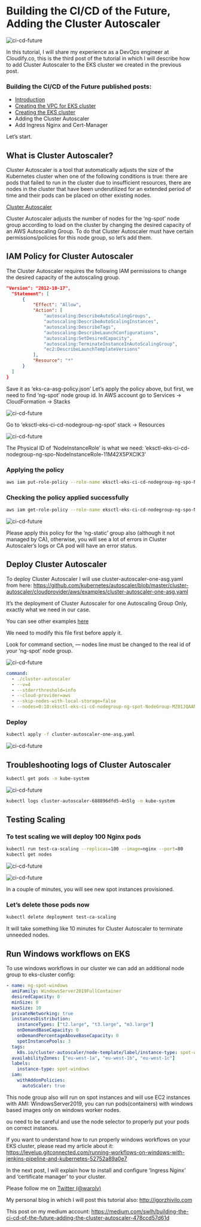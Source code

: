 # Building the CI/CD of the Future, Adding the Cluster Autoscaler

![ci-cd-future](images/ca/1.png)

In this tutorial, I will share my experience as a DevOps engineer at Cloudify.co, this is the third post of the tutorial in which I will describe how to add Cluster Autoscaler to the EKS cluster we created in the previous post.

### Building the CI/CD of the Future published posts:

* [Introduction](README.md)
* [Creating the VPC for EKS cluster](vpc.md)
* [Creating the EKS cluster](eks.md)
* Adding the Cluster Autoscaler
* Add Ingress Nginx and Cert-Manager

Let’s start.

## What is Cluster Autoscaler?

Cluster Autoscaler is a tool that automatically adjusts the size of the Kubernetes cluster when one of the following conditions is true:
there are pods that failed to run in the cluster due to insufficient resources,
there are nodes in the cluster that have been underutilized for an extended period of time and their pods can be placed on other existing nodes.

[Cluster Autoscaler](https://github.com/kubernetes/autoscaler/tree/master/cluster-autoscaler)

Cluster Autoscaler adjusts the number of nodes for the ‘ng-spot’ node group according to load on the cluster by changing the desired capacity of an AWS Autoscaling Group. To do that Cluster Autoscaler must have certain permissions/policies for this node group, so let’s add them.

## IAM Policy for Cluster Autoscaler

The Cluster Autoscaler requires the following IAM permissions to change the desired capacity of the autoscaling group.

``` json
"Version": "2012-10-17",
  "Statement": [
      {
          "Effect": "Allow",
          "Action": [
              "autoscaling:DescribeAutoScalingGroups",
              "autoscaling:DescribeAutoScalingInstances",
              "autoscaling:DescribeTags",
              "autoscaling:DescribeLaunchConfigurations",
              "autoscaling:SetDesiredCapacity",
              "autoscaling:TerminateInstanceInAutoScalingGroup",
              "ec2:DescribeLaunchTemplateVersions"
          ],
          "Resource": "*"
      }
  ]
}
```

Save it as ‘eks-ca-asg-policy.json’
Let’s apply the policy above, but first, we need to find ‘ng-spot’ node group id.
In AWS account go to Services -> CloudFormation -> Stacks

![ci-cd-future](images/ca/2.png)

Go to ‘eksctl-eks-ci-cd-nodegroup-ng-spot’ stack -> Resources

![ci-cd-future](images/ca/3.png)

The Physical ID of ‘NodeInstanceRole’ is what we need: ‘eksctl-eks-ci-cd-nodegroup-ng-spo-NodeInstanceRole-11M42X5PXCIK3’

### Applying the policy

``` bash
aws iam put-role-policy --role-name eksctl-eks-ci-cd-nodegroup-ng-spo-NodeInstanceRole-11M42X5PXCIK3 --policy-name ASG-Policy-For-Worker --policy-document file://./eks-ca-asg-policy.json
```

### Checking the policy applied successfully

``` bash
aws iam get-role-policy --role-name eksctl-eks-ci-cd-nodegroup-ng-spo-NodeInstanceRole-11M42X5PXCIK3 --policy-name ASG-Policy-For-Worker
```

![ci-cd-future](images/ca/4.png)

Please apply this policy for the ‘ng-static’ group also (although it not managed by CA), otherwise, you will see a lot of errors in Cluster Autoscaler’s logs or CA pod will have an error status.

## Deploy Cluster Autoscaler

To deploy Cluster Autoscaler I will use cluster-autoscaler-one-asg.yaml from here: https://github.com/kubernetes/autoscaler/blob/master/cluster-autoscaler/cloudprovider/aws/examples/cluster-autoscaler-one-asg.yaml

It’s the deployment of Cluster Autoscaler for one Autoscaling Group Only, exactly what we need in our case.

You can see other examples [here](https://github.com/kubernetes/autoscaler/tree/master/cluster-autoscaler/cloudprovider/aws/examples)

We need to modify this file first before apply it.

Look for command section, — nodes line must be changed to the real id of your ‘ng-spot’ node group.

![ci-cd-future](images/ca/5.png)

``` yaml
command:
  - ./cluster-autoscaler
  - --v=4
  - --stderrthreshold=info
  - --cloud-provider=aws
  - --skip-nodes-with-local-storage=false
  - --nodes=0:10:eksctl-eks-ci-cd-nodegroup-ng-spot-NodeGroup-MZ01JQAANLZ
```


### Deploy

``` bash
kubectl apply -f cluster-autoscaler-one-asg.yaml
```

![ci-cd-future](images/ca/6.png)

## Troubleshooting logs of Cluster Autoscaler

``` bash
kubectl get pods -n kube-system
```

![ci-cd-future](images/ca/7.png)

``` bash
kubectl logs cluster-autoscaler-688896dfd5-4n5lg -n kube-system
```

## Testing Scaling

### To test scaling we will deploy 100 Nginx pods

``` bash
kubectl run test-ca-scaling --replicas=100 --image=nginx --port=80
kubectl get nodes
```

![ci-cd-future](images/ca/8.png)

![ci-cd-future](images/ca/9.png)

In a couple of minutes, you will see new spot instances provisioned.

### Let’s delete those pods now

``` bash
kubectl delete deployment test-ca-scaling
```

It will take something like 10 minutes for Cluster Autoscaler to terminate unneeded nodes.

## Run Windows workflows on EKS

To use windows workflows in our cluster we can add an additional node group to eks-cluster config:

``` yaml
- name: ng-spot-windows
  amiFamily: WindowsServer2019FullContainer
  desiredCapacity: 0
  minSize: 0
  maxSize: 10
  privateNetworking: true
  instancesDistribution:
    instanceTypes: ["t2.large", "t3.large", "m3.large"]
    onDemandBaseCapacity: 0
    onDemandPercentageAboveBaseCapacity: 0
    spotInstancePools: 3
  tags:
    k8s.io/cluster-autoscaler/node-template/label/instance-type: spot-windows
  availabilityZones: ["eu-west-1a", "eu-west-1b", "eu-west-1c"]
  labels:
    instance-type: spot-windows
  iam:
    withAddonPolicies:
      autoScaler: true
```

This node group also will run on spot instances and will use EC2 instances with AMI: WindowsServer2019, you can run pods(containers) with windows based images only on windows worker nodes.

ou need to be careful and use the node selector to properly put your pods on correct instances.

If you want to understand how to run properly windows workflows on your EKS cluster, please read my article about it: https://levelup.gitconnected.com/running-workflows-on-windows-with-jenkins-pipeline-and-kubernetes-52752a89a0e7

In the next post, I will explain how to install and configure ‘Ingress Nginx’ and ‘certificate manager’ to your cluster.

Please follow me on [Twitter (@warolv)](https://twitter.com/warolv)

My personal blog in which I will post this tutorial also: http://igorzhivilo.com

This post on my medium account: https://medium.com/swlh/building-the-ci-cd-of-the-future-adding-the-cluster-autoscaler-478ccd57d61d




